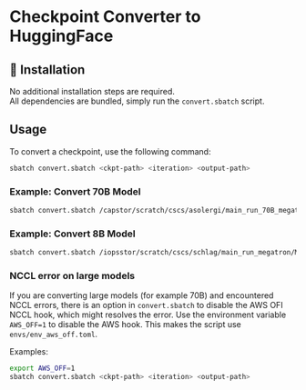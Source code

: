 # Checkpoint Converter to HuggingFace

## 🚀 Installation

No additional installation steps are required.  
All dependencies are bundled, simply run the `convert.sbatch` script.

## Usage

To convert a checkpoint, use the following command:

```bash
sbatch convert.sbatch <ckpt-path> <iteration> <output-path>
```

### Example: Convert 70B Model

```bash
sbatch convert.sbatch /capstor/scratch/cscs/asolergi/main_run_70B_megatron/Megatron-LM/logs/Meg-Runs/main-runs-v1/apertus3-70b-512-nodes-1e-5lr/checkpoints-512-noOverlap/ 830000 /capstor/store/cscs/swissai/infra01/hf-checkpoints/Apertus70B-it830000
```

### Example: Convert 8B Model

```bash
sbatch convert.sbatch /iopsstor/scratch/cscs/schlag/main_run_megatron/Megatron-LM/logs/Meg-Runs/main-runs-v1/apertus3-8b-128-nodes/checkpoints/ 1678000 /capstor/store/cscs/swissai/infra01/hf-checkpoints/Apertus8B-it1678000
```

### NCCL error on large models

If you are converting large models (for example 70B) and encountered NCCL errors, there is an option in `convert.sbatch` to disable the AWS OFI NCCL hook, which might resolves the error. Use the environment variable `AWS_OFF=1` to disable the AWS hook. This makes the script use `envs/env_aws_off.toml`.

Examples:

```bash
export AWS_OFF=1
sbatch convert.sbatch <ckpt-path> <iteration> <output-path>
```